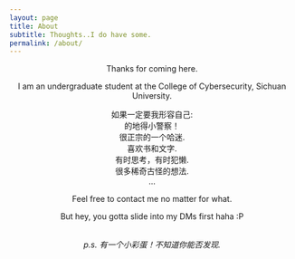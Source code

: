 ```yaml
---
layout: page
title: About
subtitle: Thoughts..I do have some.
permalink: /about/
---
```


<!DOCTYPE html>
<html>
<head>
    <title>Centered Text</title>
</head>
<body>

<div align="center">
  
<p>Thanks for coming here.</p>
<p>I am an undergraduate student at the College of Cybersecurity, Sichuan University.</p>

<p>
如果一定要我形容自己: <br>
的地得小警察！<br>
很正宗的一个哈迷. <br>
喜欢书和文字.<br>
有时思考，有时犯懒.<br> 
很多稀奇古怪的想法.<br>
...
</p>

<p>Feel free to contact me no matter for what.</p>
<p>But hey, you gotta slide into my DMs first haha :P</p>

<br><span style="font-style: italic;">p.s. 有一个小彩蛋！不知道你能否发现.</span><br>

</div>

</body>
</html>





